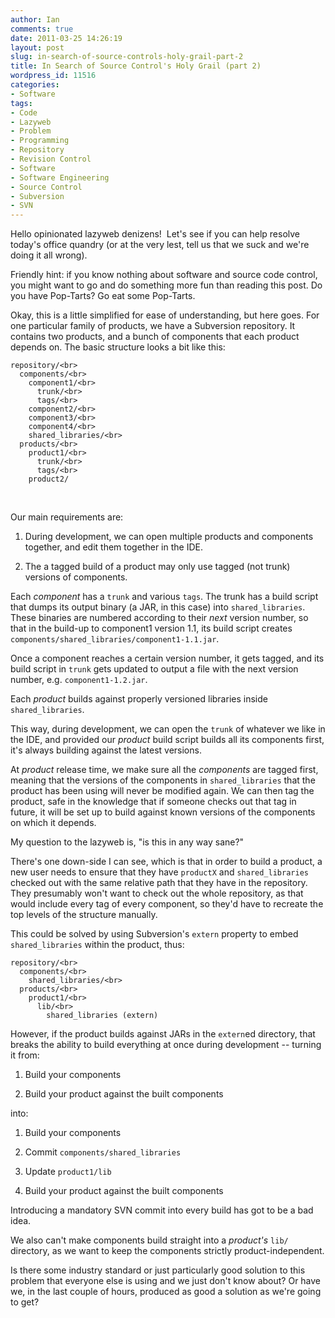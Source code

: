 ```yaml
---
author: Ian
comments: true
date: 2011-03-25 14:26:19
layout: post
slug: in-search-of-source-controls-holy-grail-part-2
title: In Search of Source Control's Holy Grail (part 2)
wordpress_id: 11516
categories:
- Software
tags:
- Code
- Lazyweb
- Problem
- Programming
- Repository
- Revision Control
- Software
- Software Engineering
- Source Control
- Subversion
- SVN
---
```


Hello opinionated lazyweb denizens!  Let's see if you can help resolve today's office quandry (or at the very lest, tell us that we suck and we're doing it all wrong).

Friendly hint: if you know nothing about software and source code control, you might want to go and do something more fun than reading this post. Do you have Pop-Tarts? Go eat some Pop-Tarts.

Okay, this is a little simplified for ease of understanding, but here goes. For one particular family of products, we have a Subversion repository. It contains two products, and a bunch of components that each product depends on. The basic structure looks a bit like this:

    
    repository/<br>
      components/<br>
        component1/<br>
          trunk/<br>
          tags/<br>
        component2/<br>
        component3/<br>
        component4/<br>
        shared_libraries/<br>
      products/<br>
        product1/<br>
          trunk/<br>
          tags/<br>
        product2/

  

      

Our main requirements are:  

  1. During development, we can open multiple products and components together, and edit them together in the IDE.
  

  2. The a tagged build of a product may only use tagged (not trunk) versions of components.
  

Each _component_ has a `trunk` and various `tags`. The trunk has a build script that dumps its output binary (a JAR, in this case) into `shared_libraries`. These binaries are numbered according to their _next_ version number, so that in the build-up to component1 version 1.1, its build script creates `components/shared_libraries/component1-1.1.jar`.

Once a component reaches a certain version number, it gets tagged, and its build script in `trunk` gets updated to output a file with the next version number, e.g. `component1-1.2.jar`.

Each _product_ builds against properly versioned libraries inside `shared_libraries`.

This way, during development, we can open the `trunk` of whatever we like in the IDE, and provided our _product_ build script builds all its components first, it's always building against the latest versions.

At _product_ release time, we make sure all the _components_ are tagged first, meaning that the versions of the components in `shared_libraries` that the product has been using will never be modified again. We can then tag the product, safe in the knowledge that if someone checks out that tag in future, it will be set up to build against known versions of the components on which it depends.

My question to the lazyweb is, "is this in any way sane?"

There's one down-side I can see, which is that in order to build a product, a new user needs to ensure that they have `productX` and `shared_libraries` checked out with the same relative path that they have in the repository. They presumably won't want to check out the whole repository, as that would include every tag of every component, so they'd have to recreate the top levels of the structure manually.

This could be solved by using Subversion's `extern` property to embed `shared_libraries` within the product, thus:

    
    repository/<br>
      components/<br>
        shared_libraries/<br>
      products/<br>
        product1/<br>
          lib/<br>
            shared_libraries (extern)

However, if the product builds against JARs in the `extern`ed directory, that breaks the ability to build everything at once during development -- turning it from:  

  1. Build your components
  

  2. Build your product against the built components
  

into:  

  1. Build your components
  

  2. Commit `components/shared_libraries`
  

  3. Update `product1/lib`
  

  4. Build your product against the built components
  

Introducing a mandatory SVN commit into every build has got to be a bad idea.

We also can't make components build straight into a _product's_ `lib/` directory, as we want to keep the components strictly product-independent.

Is there some industry standard or just particularly good solution to this problem that everyone else is using and we just don't know about? Or have we, in the last couple of hours, produced as good a solution as we're going to get?
